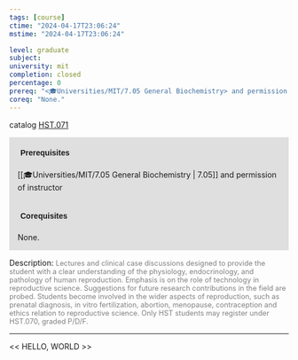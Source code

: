 ```yaml
---
tags: [course]
ctime: "2024-04-17T23:06:24"
mstime: "2024-04-17T23:06:24"

level: graduate
subject: 
university: mit
completion: closed
percentage: 0
prereq: "<🎓Universities/MIT/7.05 General Biochemistry> and permission of instructor"
coreq: "None."
---
```


catalog [HST.071](http://student.mit.edu/catalog/mHSTa.html#HST.071)

<span style="display: block; padding: 15px; background-color: rgb(100, 100, 100, 0.2);"><font id="m_prereq3986_0" style="display: block; font-family: Arial, sans-serif; font-weight: bold; padding: 5px">Prerequisites</font><br><span id="prereq3986_0">[[🎓Universities/MIT/7.05 General Biochemistry | 7.05]] and permission of instructor</span></span>
<span style="display: block; padding: 15px; background-color: rgb(100, 100, 100, 0.2);"><font id="m_coreq3986_0" style="display: block; font-family: Arial, sans-serif; font-weight: bold; padding: 5px">Corequisites</font><br><span id="coreq3986_0">None.</span></span>

<font style="">Description:</font>
<font style="color: grey; font-size: 0.8rem;">Lectures and clinical case discussions designed to provide the student with a clear understanding of the physiology, endocrinology, and pathology of human reproduction. Emphasis is on the role of technology in reproductive science. Suggestions for future research contributions in the field are probed. Students become involved in the wider aspects of reproduction, such as prenatal diagnosis, in vitro fertilization, abortion, menopause, contraception and ethics relation to reproductive science. Only HST students may register under HST.070, graded P/D/F.</font>



---

<< HELLO, WORLD >>
